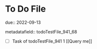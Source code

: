 # To Do File

due:: 2022-09-13

metadatafield:: todoTestFile_941_68

- [ ] Task of todoTestFile_941 1 [[Query me]]
